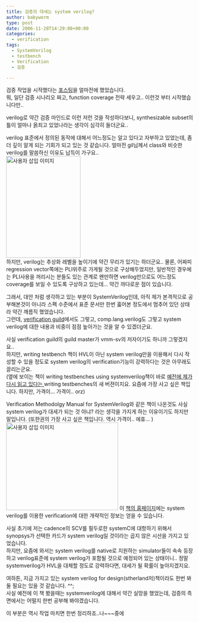 ```yaml
---
title: 검증의 대세는 system verilog?
author: babyworm
type: post
date: 2006-11-28T14:29:08+00:00
categories:
  - verification
tags:
  - SystemVerilog
  - testbench
  - Verification
  - 검증

---
```

검증 작업을 시작했다는 <A href="http://babyworm.net/tatter/98" target=_blank>포스팅</A>을 얼마전에 했었습니다.  
뭐, 일단 검증 시나리오 짜고, function coverage 전략 세우고.. 이런것 부터 시작했습니다만..

verilog로 약간 검증 마인드로 이런 저런 것을 작성하다보니, synthesizable subset의 틀이 얼마나 옭죄고 있었나라는 생각이 심각히 들더군요..

verilog 표준에서 정의된 동작에 대해서 어느정도는 알고 있다고 자부하고 있었는데, 좀더 깊이 알게 되는 기회가 되고 있는 것 같습니다. 얼마전 gil님께서 class와 비슷한 verilog를 말씀하신 이유도 납득이 가구요..  
<img loading="lazy" decoding="async" src="https://i0.wp.com/babyworm.net/wordpress/wp-content/uploads/1/cfile2.uf.126FBF4C4D6A7ABB144ED5.jpg?resize=200%2C273" class="alignright" width="200" height="273" alt="사용자 삽입 이미지" data-recalc-dims="1" />  
하지만, verilog는 추상화 레벨을 높이기에 약간 무리가 있기는 하더군요.. 물론, 어짜피 regression vector쪽에는 PLI위주로 가게될 것으로 구상해두었지만, 일반적인 경우에는 PLI사용을 꺼리시는 분들도 있는 관계로 왠만하면 verilog만으로도 어느정도 coverage를 보일 수 있도록 구상하고 있는데&#8230; 약간 까다로운 점이 있습니다. 

그래서, 대안 처럼 생각하고 있는 부분이 SystemVerilog인데, 아직 제가 본격적으로 공부해본것이 아니라 스펙 수준에서 표준 문서만 한번 훓어본 정도에서 멈추어 있던 상태라 약간 깨름직 했었습니다.  
그런데, <A href="http://verificationguild.com/" target=_blank>verification guild</A>에서도 그렇고, comp.lang.verilog도 그렇고 system verilog에 대한 내용과 비중이 점점 높아가는 것을 알 수 있겠더군요.

사실 verification guild의 guild master가 vmm-sv의 저자이기도 하니까 그렇겠지요..  
하지만, writing testbench 책이 HVL이 아닌 system verilog만을 이용해서 다시 작성할 수 있을 정도로 system verilog의 verification기능이 강력하다는 것은 아무래도 끌리는군요.  
(옆에 보이는 책이 writing testbenches using systemverilog책이 바로 <A href="http://babyworm.net/tatter/66" target=_blank>예전에 제가 다시 읽고 있다는 </A>writing testbenches의 새 버젼이지요. 요즘에 가장 사고 싶은 책입니다. 하지만, 가격이&#8230; 가격이.. orz)

Verification Methodolgy Manual for SystemVerilog와 같은 책이 나온것도 사실 system verilog가 대세가 되는 것 아냐? 라는 생각을 가지게 하는 이유이기도 하지만 말입니다. (또한권의 가장 사고 싶은 책입니다. 역시 가격이.. 에휴&#8230; )<img loading="lazy" decoding="async" src="https://i0.wp.com/babyworm.net/wordpress/wp-content/uploads/1/cfile29.uf.152829494D6A7ABA15292B.jpg?resize=301%2C235" class="alignleft" width="301" height="235" alt="사용자 삽입 이미지" data-recalc-dims="1" /> 이 <A href="http://www.vmm-sv.com/" target=_blank>책의 홈페이지</A>에는 system verilog를 이용한 verification에 대한 개략적인 정보는 얻을 수 있습니다. 

사실 초기에 저는 cadence의 SCV를 필두로한 systemC에 대항하기 위해서 synopsys가 선택한 카드가 system verilog일 것이라는 곱지 않은 시선을 가지고 있었습니다.  
하지만, 요즘에 와서는 system verilog를 native로 지원하는 simulator들이 속속 등장하고 verilog표준에 system verilog가 포함될 것으로 예정되어 있는 상태이니.. 정말 systemverilog가 HVL을 대체할 정도로 강력하다면, 대세가 될 확률이 높아지겠지요.

여하튼, 지금 가지고 있는 system verilog for design(stherland저)책이라도 한번 봐둘 필요는 있을 것 같습니다. ^^;  
사실 예전에 이 책 봤을때는 systemverilog에 대해서 약간 실망을 했었는데, 검증의 측면에서는 어떨지 한번 공부해 봐야겠습니다. 

이 부분은 역시 작업 마치면 한번 정리하죠..나~~~중에
